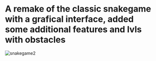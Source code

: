 # A remake of the classic snakegame with a grafical interface, added some additional features and lvls with obstacles



![snakegame2](https://github.com/GuilhermeABretas/snakegame/assets/141572842/1a383b51-6233-4ceb-9dec-e42aa23a23ee)
